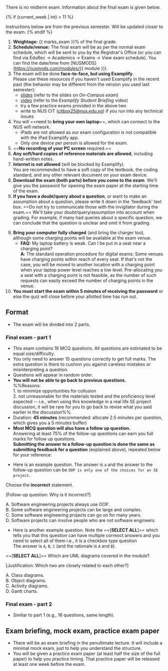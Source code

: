 
<p class="lead">There is no midterm exam. Information about the final exam is given below.</p>

{% if (current_week | int) < 11 %}
<box type="important">

Instructions below are from the previous semester. Will be updated closer to the exam.
</box>
{% endif %}


1. **Weightage:** {{ marks_exam }}% of the final grade.
1. **Schedule/venue:** The final exam will be as per the normal exam schedule, which will be sent to you by the Registrar's Office (or you can find via EduRec -> Academics -> Exams -> View exam schedule). You can find the date/time from [NUSMODS](https://nusmods.com/modules/{{ module }}).
1. The exam will be done **face-to-face, but using Examplify**.<br>
  Please use these resources if you haven't used Examplify in the recent past (the behavior may be different from the version you used last semester):
   * [slides](https://wiki.nus.edu.sg/x/daBJCw) (refer to the slides on _On-Campus exam_)
   * [video](https://wiki.nus.edu.sg/x/tgg_EQ) (refer to the _Examplify Student Briefing_ video)
   * try a few practice exams provided in the above two
   * write to NUS CIT (citbox25@nus.edu.sg) if you run into any technical issues
1. You will ==need to **bring your own laptop**==, which can connect to the NUS wifi network.
   * <span class="text-danger">iPads are not allowed</span> as our exam configuration is not compatible with the iPad Examplify app.
   * Only one device per person is allowed for the exam.
1. ==**No recording of your PC screen** required.==
1. **Any soft/hard copies of reference materials are allowed**, including hand-written notes.
1. **Internet is not allowed** (will be blocked by Examplify).<br>
   You are recommended to have a soft copy of the textbook, the coding standard, and any other relevant document on your exam device.
1. **Download the exam (both parts) before you come to the exam**. We'll give you the password for opening the exam paper at the starting time of the exam.
1. **If you have a doubt/query about a question**, or want to make an assumption about a question, please write it down in the 'feedback' text box. ==Do not try to communicate those with the invigilator during the exam.== We'll take your doubt/query/assumption into account when grading. For example, if many had queries about a specific question, we can conclude that the question is unclear and omit it from grading.

<include src="exam-doubts-fragment.md" />

9. **Bring your computer fully charged** (and bring the charger too), although some charging points will be available at the exam venue.
   * **FAQ:** My laptop battery is weak. Can I be put in a seat near a charging point?<br>
   **A**: The standard operation procedure for digital exams: Some venues have charging points within reach of every seat. If that's not the case, you will be moved to another location with a charging point when your laptop power level reaches a low level. Pre-allocating you a seat with a charging point is not feasible, as the number of such requests can easily exceed the number of charging points in the venue.
10. **You must start the exam within 5 minutes of receiving the password** or else the quiz will close before your allotted time has run out.

## Format

* The exam will be divided into 2 parts.

### Final exam - part 1

* This exam contains 16 MCQ questions. All questions are estimated to be equal size/difficulty.
* You only need to answer 15 questions correctly to get full marks. The extra question is there to cushion you against careless mistakes or misinterpreting a question.
* Questions will appear in random order.
* **You will not be able to go back to previous questions.**<br>
  %%Reasons:<br>
  1\. to minimize opportunities for collusion<br>
  2\. not unreasonable for the materials tested and the proficiency level expected -- i.e., when using this knowledge in a real life SE project discussion, it will be rare for you to go back to revise what you said earlier in the discussion%%
* Duration: **45 minutes** (recommended: allocate 2.5 minutes per question, which gives you a 5 minutes buffer)
* **Most MCQ question will also have a follow up question.**<br>
  Answering at least 75% of the follow-up questions can earn you full marks for follow up questions.<br>
  **Submitting the answer to a follow-up question is done the same as submitting feedback for a question** (explained above), repeated below for your reference:

<include src="exam-follow-up-questions-fragment.md" />


* Here is an example question. The answer is `a` and the answer to the follow-up question can be `OOP is only one of the choices for an SE project`.
<div class="indented-level2">

<panel haader="A sample question" expanded >

Choose the <span class="text-danger">**incorrect**</span> statement.

<span class="text-info">[Follow-up question: Why is it incorrect?]</span>

A. Software engineering projects always use OOP.<br>
B. Some software engineering projects can be large and complex.<br>
C. Some software engineering projects can go on for many years.<br>
D. Software projects can involve people who are not software engineers.

</panel>
<p/>
</div>

* Here is another example question. Note the ==[**SELECT ALL**]== which tells you that this question can have multiple correoct answers and you need to select all of them i.e., it is a checkbox type question<br>
  The answer is `A`, `B`, `C` (and the rationale is `A` and `B`).

<div class="indented-level2">

<panel haader="A sample question" expanded >

==[**SELECT ALL**]== Which are UML diagrams covered in the module?.

<span class="text-info">[Justification: Which two are closely related to each other?]</span>

A. Class diagrams.<br>
B. Object diagrams.<br>
C. Activity diagrams.<br>
D. Gantt charts.

</panel>
<p/>
</div>


### Final exam - part 2

* Similar to part 1 (e.g., 16 questions, same length).


## Exam briefing, mock exam, practice exam paper

* There will be an exam briefing in the penultimate lecture. It will include a minimal mock exam, just to help you understand the structure.
* You will be given a practice exam paper (at least half the size of the full paper) to help you practice timing. That practice paper will be released at least one week before the exam.
